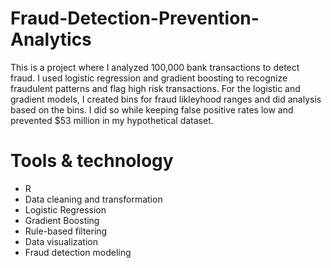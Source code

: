 # Fraud-Detection-Prevention-Analytics
This is a project where I analyzed 100,000 bank transactions to detect fraud. I used logistic regression and gradient boosting to recognize fraudulent patterns and flag high risk transactions. For the logistic and gradient models, I created bins for fraud likleyhood ranges and did analysis based on the bins. I did so while keeping false positive rates low and prevented $53 million in my hypothetical dataset. 
# Tools & technology
- R 
- Data cleaning and transformation
- Logistic Regression
- Gradient Boosting
- Rule-based filtering
- Data visualization
- Fraud detection modeling

